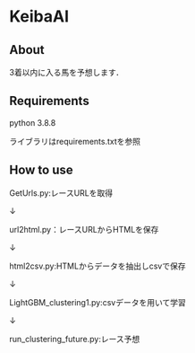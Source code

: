 # KeibaAI

## About
3着以内に入る馬を予想します．

## Requirements
python 3.8.8

ライブラリはrequirements.txtを参照

## How to use
GetUrls.py:レースURLを取得

↓

url2html.py：レースURLからHTMLを保存

↓

html2csv.py:HTMLからデータを抽出しcsvで保存

↓

LightGBM_clustering1.py:csvデータを用いて学習

↓

run_clustering_future.py:レース予想
